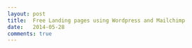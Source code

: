 ```yaml
---
layout: post
title:  Free Landing pages using Wordpress and Mailchimp
date: 	2014-05-28
comments: true
---
```

